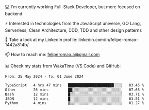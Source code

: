 💻 I'm currently working Full-Stack Developer, but more focused on backend

⚡ Interested in technologies from the JavaScript universe, GO Lang, Serverless, Clean Architecture, DDD, TDD and other design patterns

👥 Take a look at my LinkedIn profile: linkedin.com/in/felipe-romao-1442a814b/

📫 How to reach me: feliperomao.a@gmail.com

📊 Check my stats from WakaTime (VS Code) and GitHub:

<!--START_SECTION:waka-->

```txt
From: 25 May 2024 - To: 01 June 2024

TypeScript   4 hrs 47 mins   █████████████████████░░░░   83.45 %
Other        26 mins         ██░░░░░░░░░░░░░░░░░░░░░░░   07.65 %
Bash         12 mins         █░░░░░░░░░░░░░░░░░░░░░░░░   03.71 %
JSON         12 mins         █░░░░░░░░░░░░░░░░░░░░░░░░   03.51 %
Python       4 mins          ▒░░░░░░░░░░░░░░░░░░░░░░░░   01.27 %
```

<!--END_SECTION:waka-->
